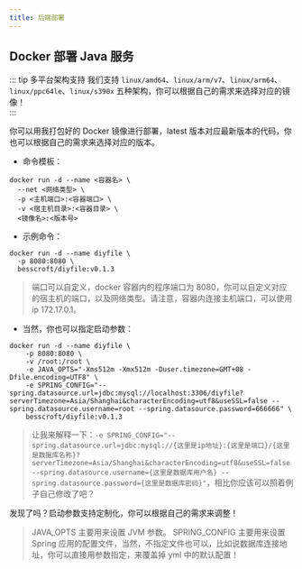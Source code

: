 ```yaml
---
title: 后端部署
---
```

## Docker 部署 Java 服务

::: tip 多平台架构支持
我们支持 `linux/amd64`、`linux/arm/v7`、`linux/arm64`、`linux/ppc64le`、`linux/s390x` 五种架构，你可以根据自己的需求来选择对应的镜像！  
:::

你可以用我打包好的 Docker 镜像进行部署，latest 版本对应最新版本的代码，你也可以根据自己的需求来选择对应的版本。

* 命令模板：

```shell
docker run -d --name <容器名> \
  --net <网络类型> \
  -p <主机端口>:<容器端口> \
  -v <宿主机目录>:<容器目录> \
  <镜像名>:<版本号>
```

* 示例命令：

```shell
docker run -d --name diyfile \
  -p 8080:8080 \
  besscroft/diyfile:v0.1.3
```

> 端口可以自定义，docker 容器内的程序端口为 8080，你可以自定义对应的宿主机的端口，以及网络类型。请注意，容器内连接主机端口，可以使用 ip 172.17.0.1。

* 当然，你也可以指定启动参数：

```shell
docker run -d --name diyfile \
	-p 8080:8080 \
	-v /root:/root \
	-e JAVA_OPTS="-Xms512m -Xmx512m -Duser.timezone=GMT+08 -Dfile.encoding=UTF8" \
	-e SPRING_CONFIG="--spring.datasource.url=jdbc:mysql://localhost:3306/diyfile?serverTimezone=Asia/Shanghai&characterEncoding=utf8&useSSL=false --spring.datasource.username=root --spring.datasource.password=666666" \
	besscroft/diyfile:v0.1.3
```

> 让我来解释一下：`-e SPRING_CONFIG="--spring.datasource.url=jdbc:mysql://{这里是ip地址}:{这里是端口}/{这里是数据库名称}?serverTimezone=Asia/Shanghai&characterEncoding=utf8&useSSL=false --spring.datasource.username={这里是数据库用户名} --spring.datasource.password={这里是数据库密码}"`，相比你应该可以照着例子自己修改了吧？

发现了吗？启动参数支持定制化，你可以根据自己的需求来调整！

> JAVA_OPTS 主要用来设置 JVM 参数。 SPRING_CONFIG 主要用来设置 Spring 应用的配置文件，当然，不指定文件也可以，比如说数据库连接地址，你可以直接用参数指定，来覆盖掉 yml 中的默认配置！
